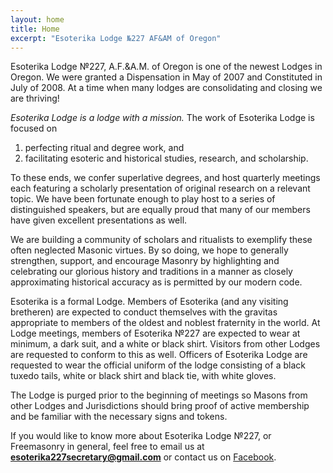 ```yaml
---
layout: home
title: Home
excerpt: "Esoterika Lodge №227 AF&AM of Oregon"
---
```


Esoterika Lodge №227, A.F.&amp;A.M. of Oregon is one of the newest Lodges in Oregon. We
were granted a Dispensation in May of 2007 and Constituted in July
of 2008. At a time when many lodges are consolidating and closing we are
thriving!

_Esoterika Lodge is a lodge with a mission._ The work of Esoterika Lodge is focused on

1. perfecting ritual and degree work, and
2. facilitating esoteric and historical studies, research, and scholarship.

To these ends, we confer superlative degrees, and host quarterly
meetings each featuring a scholarly presentation of original research
on a relevant topic. We have been fortunate enough to play host to a
series of distinguished speakers, but are equally proud that many of
our members have given excellent presentations as well.

We are building a community of scholars and ritualists to exemplify
these often neglected Masonic virtues. By so doing, we hope to
generally strengthen, support, and encourage Masonry by highlighting
and
celebrating our glorious history and traditions in a manner as closely
approximating historical accuracy as is permitted by our modern code.

Esoterika is a formal Lodge. Members of Esoterika (and any visiting
bretheren) are expected to conduct themselves with the gravitas
appropriate to members of the oldest and noblest fraternity in the
world. At Lodge meetings, members of Esoterika №227 are expected to
wear at minimum, a dark suit, and a white or black shirt. Visitors from
other Lodges are requested to conform to this as well. Officers of
Esoterika Lodge are requested to wear the official uniform of the lodge
consisting of a black tuxedo tails, white or black shirt and black tie,
with white gloves.

The Lodge is purged prior to the beginning of meetings so Masons from
other Lodges and Jurisdictions should bring proof of active membership
and be familiar with the necessary signs and tokens.

If you would like to know more about Esoterika Lodge №227, or
Freemasonry in general, feel free to email us at **esoterika227secretary@gmail.com**
or contact us on [Facebook](https://www.facebook.com/esoterikalodge.oregon).

